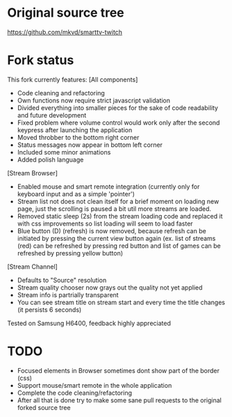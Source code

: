 Original source tree
==============
<a href="https://github.com/mkvd/smarttv-twitch">https://github.com/mkvd/smarttv-twitch</a>

Fork status
==============
This fork currently features:
[All components]
* Code cleaning and refactoring
* Own functions now require strict javascript validation
* Divided everything into smaller pieces for the sake of code readability and future development
* Fixed problem where volume control would work only after the second keypress after launching the application
* Moved throbber to the bottom right corner
* Status messages now appear in bottom left corner
* Included some minor animations
* Added polish language

[Stream Browser]
* Enabled mouse and smart remote integration (currently only for keyboard input and as a simple 'pointer')
* Stream list not does not clean itself for a brief moment on loading new page, just the scrolling is paused a bit util more streams are loaded.
* Removed static sleep (2s) from the stream loading code and replaced it with css improvements so list loading will seem to load faster
* Blue button (D) (refresh) is now removed, because refresh can be initiated by pressing the current view button again (ex. list of streams (red) can be refreshed by pressing red button and list of games can be refreshed by pressing yellow button)

[Stream Channel]
* Defaults to "Source" resolution
* Stream quality chooser now grays out the quality not yet applied
* Stream info is partrially transparent
* You can see stream title on stream start and every time the title changes (it persists 6 seconds)

Tested on Samsung H6400, feedback highly appreciated

TODO
=============
* Focused elements in Browser sometimes dont show part of the border (css)
* Support mouse/smart remote in the whole application
* Complete the code cleaning/refactoring
* After all that is done try to make some sane pull requests to the original forked source tree
